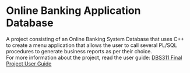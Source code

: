 # Online Banking Application Database
A project consisting of an Online Banking System Database that uses C++ to create a menu application that allows the user to call several PL/SQL procedures to generate business reports as per their choice. </br>
For more information about the project, read the user guide: [DBS311 Final Project User Guide](https://github.com/AryanK1511/DBS311-Final-Project/blob/main/Group8_a2_USERGUIDE.pdf)
